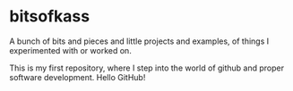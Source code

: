 # bitsofkass
A bunch of bits and pieces and little projects and examples, of things I experimented with or worked on.

This is my first repository, where I step into the world of github and proper software development. Hello GitHub!
